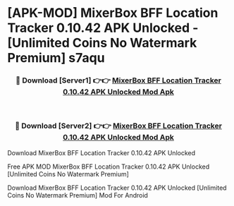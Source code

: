 # [APK-MOD] MixerBox BFF  Location Tracker 0.10.42 APK Unlocked - [Unlimited Coins No Watermark Premium] s7aqu



<div align="center">
<h3>🔴 Download [Server1] 👉👉 <a href="https://momento.my/?title=MixerBox_BFF__Location_Tracker_0.10.42_APK_Unlocked">MixerBox BFF  Location Tracker 0.10.42 APK Unlocked Mod Apk</a></h3><br>

<h3>🔴 Download [Server2] 👉👉 <a href="https://momento.my/?title=MixerBox_BFF__Location_Tracker_0.10.42_APK_Unlocked">MixerBox BFF  Location Tracker 0.10.42 APK Unlocked Mod Apk</a></h3>
</div>



Download MixerBox BFF  Location Tracker 0.10.42 APK Unlocked 

Free APK MOD MixerBox BFF  Location Tracker 0.10.42 APK Unlocked [Unlimited Coins No Watermark Premium]

Download MixerBox BFF  Location Tracker 0.10.42 APK Unlocked [Unlimited Coins No Watermark Premium] Mod For Android
